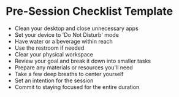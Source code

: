 # Pre-Session Checklist Template

- Clean your desktop and close unnecessary apps
- Set your device to 'Do Not Disturb' mode
- Have water or a beverage within reach
- Use the restroom if needed
- Clear your physical workspace
- Review your goal and break it down into smaller tasks
- Prepare any materials or resources you'll need
- Take a few deep breaths to center yourself
- Set an intention for the session
- Commit to staying focused for the entire duration